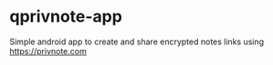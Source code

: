 # qprivnote-app
Simple android app to create and share encrypted notes links using https://privnote.com 
